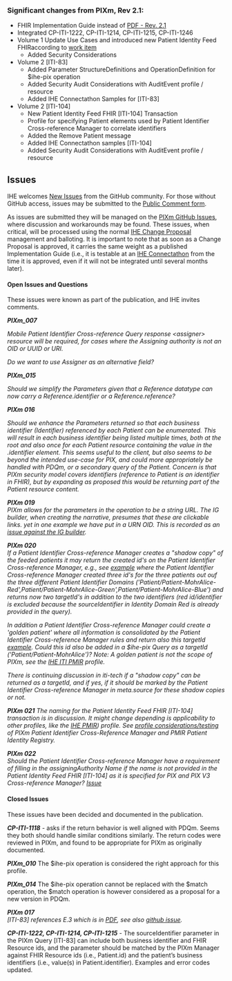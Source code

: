 <div markdown="1" class="stu-note">

### Significant changes from PIXm, Rev 2.1:
- FHIR Implementation Guide instead of [PDF - Rev. 2.1](https://ihe.net/uploadedFiles/Documents/ITI/IHE_ITI_Suppl_PIXm.pdf)
- Integrated CP-ITI-1222, CP-ITI-1214, CP-ITI-1215, CP-ITI-1246 
- Volume 1 Update Use Cases and introduced new Patient Identity Feed FHIRaccording to [work item](https://github.com/IHE/IT-Infrastructure/issues/147)
  - Added Security Considerations 
- Volume 2 [ITI-83]  
  - Added Parameter StructureDefinitions and OperationDefinition for $ihe-pix operation
  - Added Security Audit Considerations with AuditEvent profile / resource
  - Added IHE Connectathon Samples for [ITI-83]
- Volume 2 [ITI-104]
   - New Patient Identity Feed FHIR [ITI-104] Transaction
   - Profile for specifying Patient elements used by Patient Identifier Cross-reference Manager to correlate identifiers
   - Added the Remove Patient message   
   - Added IHE Connectathon samples [ITI-104]
   - Added Security Audit Considerations with AuditEvent profile / resource

## Issues

IHE welcomes [New Issues](https://github.com/IHE/ITI.PIXm/issues/new/choose) from the GitHub community. 
For those without GitHub access, issues may be submitted to the [Public Comment form](https://www.ihe.net/resources/public_comment/).

As issues are submitted they will be managed on the [PIXm GitHub Issues](https://github.com/IHE/ITI.PIXm/issues), where discussion and workarounds may be found. These issues, when critical, will be processed using the normal [IHE Change Proposal](https://wiki.ihe.net/index.php/Category:CPs) management and balloting. 
It is important to note that as soon as a Change Proposal is approved, it carries the same weight as a published Implementation Guide (i.e., it is testable at an [IHE Connectathon](https://www.ihe.net/participate/connectathon/) from the time it is approved, even if it will not be integrated until several months later).

#### Open Issues and Questions
These issues were known as part of the publication, and IHE invites comments.

***PIXm\_007***

*Mobile Patient Identifier Cross-reference Query response &lt;assigner&gt; resource will be required, for cases where the Assigning authority is not an OID or UUID or URI.*

*Do we want to use Assigner as an alternative field?*

***PIXm\_015***

*Should we simplify the Parameters given that a Reference datatype can
now carry a Reference.identifier or a Reference.reference?*

***PIXm 016***

*Should we enhance the Parameters returned so that each business
identifier (Identifier) referenced by each Patient can be enumerated.
This will result in each business identifier being listed multiple
times, both at the root and also once for each Patient resource
containing the value in the .identifier element. This seems useful to
the client, but also seems to be beyond the intended use-case for PIX,
and could more appropriately be handled with PDQm, or a secondary query
of the Patient. Concern is that PIXm security model covers identifiers
(reference to Patient is an identifier in FHIR), but by expanding as
proposed this would be returning part of the Patient resource content.*

***PIXm 019***  
*PIXm allows for the parameters in the operation to be a string URL. The IG builder, when creating the narrative, presumes that these are clickable links. yet in one example we have put in a URN OID. This is recorded as an [issue against the IG builder](https://github.com/HL7/fhir-ig-publisher/issues/296).*

***PIXm 020***  
*If a Patient Identifier Cross-reference Manager creates a "shadow copy" of the feeded patients it may return the created
id's on the Patient Identifier Cross-reference Manager, e.g., see [example](http://build.fhir.org/ig/IHE/ITI.PIXm/branches/master/Parameters-pixm-response-mohralice-red-all.json.html) 
where the Patient Identifier Cross-reference Manager created three id's for the three patients out ouf the three different Patient Identifier Domains ('Patient/Patient-MohrAlice-Red',Patient/Patient-MohrAlice-Green',Patient/Patient-MohrAlice-Blue') and returns now two targetId's in addition to the two identifiers (red id/identifier is excluded because the sourceIdentifier in Identity Domain Red is already provided in the query).* 

*In addition a Patient Identifier Cross-reference Manager could create a 'golden patient' where all information
is consolidated by the Patient Identifier Cross-reference Manager rules and return also this targetId [example](http://build.fhir.org/ig/IHE/ITI.PIXm/branches/master/Patient-Patient-MohrAlice.html). Could this id also be added in a $ihe-pix Query as a targetId ('Patient/Patient-MohrAlice')? Note: A golden patient is not the scope of PIXm, see the [IHE ITI PMIR](https://www.ihe.net/uploadedFiles/Documents/ITI/IHE_ITI_Suppl_PMIR.pdf) profile.* 

*There is continuing discussion in iti-tech if a "shadow copy" can be returned as a targetId, and if yes, if it should be marked by the Patient Identifier Cross-reference Manager in meta.source for these shadow copies or not.*

***PIXm 021***
*The naming for the Patient Identity Feed FHIR [ITI-104] transaction is in discussion. It might change
depending is applicability to other profiles, like the [IHE PMIR](https://www.ihe.net/uploadedFiles/Documents/ITI/IHE_ITI_Suppl_PMIR.pdf)) profile. 
See [profile considerations/testing](https://gazelle.ihe.net/content/pmirconnectathontestpatients) of PIXm Patient Identifier Cross-Reference Manager and PMIR Patient Identity Registry.*

***PIXm 022***  
*Should the Patient Identifier Cross-reference Manager have a requirement of filling in the assigningAuthority Name if the name is not provided in the Patient Identity Feed FHIR [ITI-104] as it is specified for PIX and PIX V3 Cross-reference Manager? [Issue](https://github.com/IHE/ITI.PIXm/issues/71)*

#### Closed Issues
These issues have been decided and documented in the publication.

***CP-ITI-1118*** - asks if the return behavior is well aligned with PDQm.
Seems they both should handle similar conditions similarly. The return
codes were reviewed in PIXm, and found to be appropriate for PIXm as
originally documented.

***PIXm\_010*** 
The $ihe-pix operation is considered the right approach for this profile.

***PIXm\_014*** 
The $ihe-pix operation cannot be replaced with the $match operation, the $match operation is however considered as a proposal for a new version in PDQm.

***PIXm 017***  
*[ITI-83] references E.3 which is in [PDF](https://www.ihe.net/uploadedFiles/Documents/ITI/IHE_ITI_Suppl_Appx-Z.pdf#page=16), see also [github issue](https://github.com/IHE/publications/issues/110).*

***CP-ITI-1222, CP-ITI-1214, CP-ITI-1215*** - The sourceIdentifier parameter in the PIXm Query [ITI-83] can include both business identifier and FHIR Resource ids, and the parameter should be matched by the PIXm Manager against FHIR Resource ids (i.e., Patient.id) and the patient’s business identifiers (i.e., value(s) in Patient.identifier). Examples and error codes updated. 

</div>
